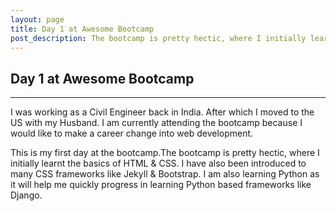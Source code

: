 ```yaml
---
layout: page
title: Day 1 at Awesome Bootcamp
post_description: The bootcamp is pretty hectic, where I initially learnt...
---
```

<div class="post">
<h2>
    Day 1 at Awesome Bootcamp
</h2>
<hr>

I was working as a Civil Engineer back in India. After which I moved to the US with my Husband. I am currently attending the bootcamp because I would like to make a career change into web development.

This is my first day at the bootcamp.The bootcamp is pretty hectic, where I initially learnt the basics of HTML & CSS. I have also been introduced to many CSS frameworks like Jekyll & Bootstrap. I am also learning Python as it will help me quickly progress in learning Python based frameworks like Django.

</div>